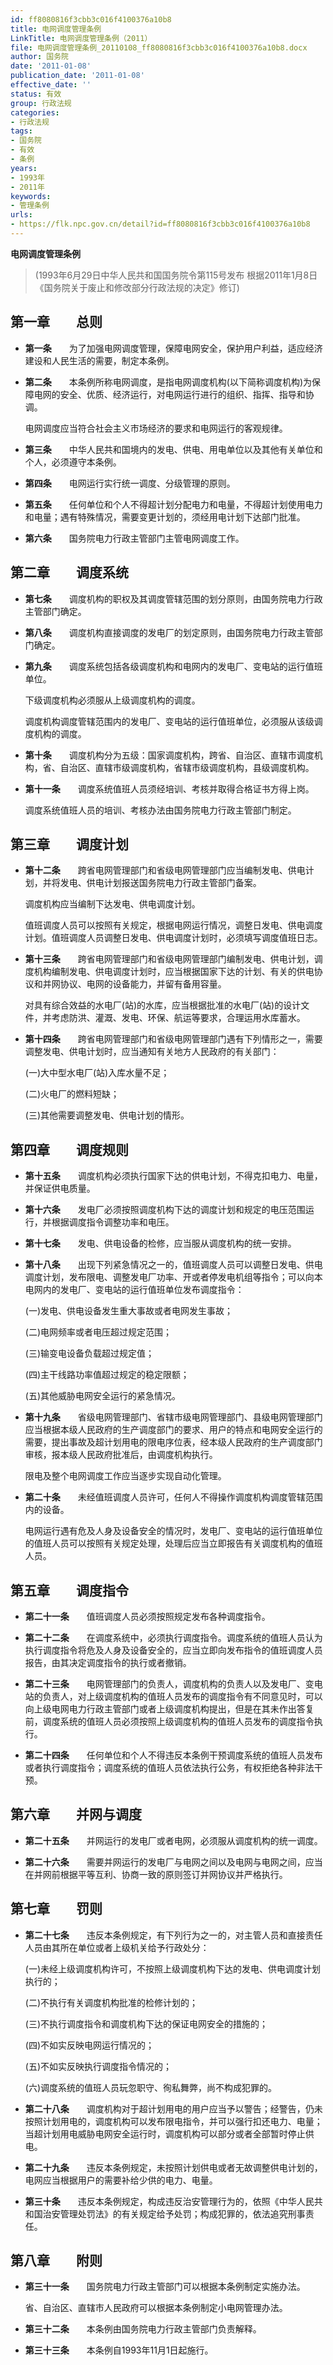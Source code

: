 ```yaml
---
id: ff8080816f3cbb3c016f4100376a10b8
title: 电网调度管理条例
LinkTitle: 电网调度管理条例（2011）
file: 电网调度管理条例_20110108_ff8080816f3cbb3c016f4100376a10b8.docx
author: 国务院
date: '2011-01-08'
publication_date: '2011-01-08'
effective_date: ''
status: 有效
group: 行政法规
categories:
- 行政法规
tags:
- 国务院
- 有效
- 条例
years:
- 1993年
- 2011年
keywords:
- 管理条例
urls:
- https://flk.npc.gov.cn/detail?id=ff8080816f3cbb3c016f4100376a10b8
---
```


**电网调度管理条例**

> (1993年6月29日中华人民共和国国务院令第115号发布 根据2011年1月8日《国务院关于废止和修改部分行政法规的决定》修订)

## 第一章　　总则

- **第一条**　　为了加强电网调度管理，保障电网安全，保护用户利益，适应经济建设和人民生活的需要，制定本条例。

- **第二条**　　本条例所称电网调度，是指电网调度机构(以下简称调度机构)为保障电网的安全、优质、经济运行，对电网运行进行的组织、指挥、指导和协调。

  电网调度应当符合社会主义市场经济的要求和电网运行的客观规律。

- **第三条**　　中华人民共和国境内的发电、供电、用电单位以及其他有关单位和个人，必须遵守本条例。

- **第四条**　　电网运行实行统一调度、分级管理的原则。

- **第五条**　　任何单位和个人不得超计划分配电力和电量，不得超计划使用电力和电量；遇有特殊情况，需要变更计划的，须经用电计划下达部门批准。

- **第六条**　　国务院电力行政主管部门主管电网调度工作。

## 第二章　　调度系统

- **第七条**　　调度机构的职权及其调度管辖范围的划分原则，由国务院电力行政主管部门确定。

- **第八条**　　调度机构直接调度的发电厂的划定原则，由国务院电力行政主管部门确定。

- **第九条**　　调度系统包括各级调度机构和电网内的发电厂、变电站的运行值班单位。

  下级调度机构必须服从上级调度机构的调度。

  调度机构调度管辖范围内的发电厂、变电站的运行值班单位，必须服从该级调度机构的调度。

- **第十条**　　调度机构分为五级：国家调度机构，跨省、自治区、直辖市调度机构，省、自治区、直辖市级调度机构，省辖市级调度机构，县级调度机构。

- **第十一条**　　调度系统值班人员须经培训、考核并取得合格证书方得上岗。

  调度系统值班人员的培训、考核办法由国务院电力行政主管部门制定。

## 第三章　　调度计划

- **第十二条**　　跨省电网管理部门和省级电网管理部门应当编制发电、供电计划，并将发电、供电计划报送国务院电力行政主管部门备案。

  调度机构应当编制下达发电、供电调度计划。

  值班调度人员可以按照有关规定，根据电网运行情况，调整日发电、供电调度计划。值班调度人员调整日发电、供电调度计划时，必须填写调度值班日志。

- **第十三条**　　跨省电网管理部门和省级电网管理部门编制发电、供电计划，调度机构编制发电、供电调度计划时，应当根据国家下达的计划、有关的供电协议和并网协议、电网的设备能力，并留有备用容量。

  对具有综合效益的水电厂(站)的水库，应当根据批准的水电厂(站)的设计文件，并考虑防洪、灌溉、发电、环保、航运等要求，合理运用水库蓄水。

- **第十四条**　　跨省电网管理部门和省级电网管理部门遇有下列情形之一，需要调整发电、供电计划时，应当通知有关地方人民政府的有关部门：

  (一)大中型水电厂(站)入库水量不足；

  (二)火电厂的燃料短缺；

  (三)其他需要调整发电、供电计划的情形。

## 第四章　　调度规则

- **第十五条**　　调度机构必须执行国家下达的供电计划，不得克扣电力、电量，并保证供电质量。

- **第十六条**　　发电厂必须按照调度机构下达的调度计划和规定的电压范围运行，并根据调度指令调整功率和电压。

- **第十七条**　　发电、供电设备的检修，应当服从调度机构的统一安排。

- **第十八条**　　出现下列紧急情况之一的，值班调度人员可以调整日发电、供电调度计划，发布限电、调整发电厂功率、开或者停发电机组等指令；可以向本电网内的发电厂、变电站的运行值班单位发布调度指令：

  (一)发电、供电设备发生重大事故或者电网发生事故；

  (二)电网频率或者电压超过规定范围；

  (三)输变电设备负载超过规定值；

  (四)主干线路功率值超过规定的稳定限额；

  (五)其他威胁电网安全运行的紧急情况。

- **第十九条**　　省级电网管理部门、省辖市级电网管理部门、县级电网管理部门应当根据本级人民政府的生产调度部门的要求、用户的特点和电网安全运行的需要，提出事故及超计划用电的限电序位表，经本级人民政府的生产调度部门审核，报本级人民政府批准后，由调度机构执行。

  限电及整个电网调度工作应当逐步实现自动化管理。

- **第二十条**　　未经值班调度人员许可，任何人不得操作调度机构调度管辖范围内的设备。

  电网运行遇有危及人身及设备安全的情况时，发电厂、变电站的运行值班单位的值班人员可以按照有关规定处理，处理后应当立即报告有关调度机构的值班人员。

## 第五章　　调度指令

- **第二十一条**　　值班调度人员必须按照规定发布各种调度指令。

- **第二十二条**　　在调度系统中，必须执行调度指令。调度系统的值班人员认为执行调度指令将危及人身及设备安全的，应当立即向发布指令的值班调度人员报告，由其决定调度指令的执行或者撤销。

- **第二十三条**　　电网管理部门的负责人，调度机构的负责人以及发电厂、变电站的负责人，对上级调度机构的值班人员发布的调度指令有不同意见时，可以向上级电网电力行政主管部门或者上级调度机构提出，但是在其未作出答复前，调度系统的值班人员必须按照上级调度机构的值班人员发布的调度指令执行。

- **第二十四条**　　任何单位和个人不得违反本条例干预调度系统的值班人员发布或者执行调度指令；调度系统的值班人员依法执行公务，有权拒绝各种非法干预。

## 第六章　　并网与调度

- **第二十五条**　　并网运行的发电厂或者电网，必须服从调度机构的统一调度。

- **第二十六条**　　需要并网运行的发电厂与电网之间以及电网与电网之间，应当在并网前根据平等互利、协商一致的原则签订并网协议并严格执行。

## 第七章　　罚则

- **第二十七条**　　违反本条例规定，有下列行为之一的，对主管人员和直接责任人员由其所在单位或者上级机关给予行政处分：

  (一)未经上级调度机构许可，不按照上级调度机构下达的发电、供电调度计划执行的；

  (二)不执行有关调度机构批准的检修计划的；

  (三)不执行调度指令和调度机构下达的保证电网安全的措施的；

  (四)不如实反映电网运行情况的；

  (五)不如实反映执行调度指令情况的；

  (六)调度系统的值班人员玩忽职守、徇私舞弊，尚不构成犯罪的。

- **第二十八条**　　调度机构对于超计划用电的用户应当予以警告；经警告，仍未按照计划用电的，调度机构可以发布限电指令，并可以强行扣还电力、电量；当超计划用电威胁电网安全运行时，调度机构可以部分或者全部暂时停止供电。

- **第二十九条**　　违反本条例规定，未按照计划供电或者无故调整供电计划的，电网应当根据用户的需要补给少供的电力、电量。

- **第三十条**　　违反本条例规定，构成违反治安管理行为的，依照《中华人民共和国治安管理处罚法》的有关规定给予处罚；构成犯罪的，依法追究刑事责任。

## 第八章　　附则

- **第三十一条**　　国务院电力行政主管部门可以根据本条例制定实施办法。

  省、自治区、直辖市人民政府可以根据本条例制定小电网管理办法。

- **第三十二条**　　本条例由国务院电力行政主管部门负责解释。

- **第三十三条**　　本条例自1993年11月1日起施行。
